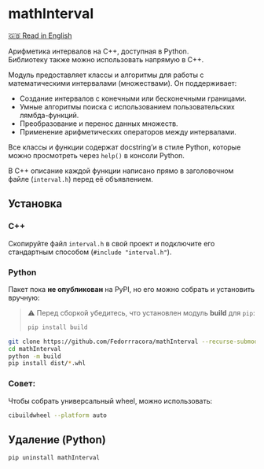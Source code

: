 # mathInterval

[🇬🇧 Read in English](README.md)

Арифметика интервалов на C++, доступная в Python.  
Библиотеку также можно использовать напрямую в C++.

Модуль предоставляет классы и алгоритмы для работы
с математическими интервалами (множествами). Он поддерживает:

- Создание интервалов с конечными или бесконечными границами.
- Умные алгоритмы поиска с использованием пользовательских лямбда-функций.
- Преобразование и перенос данных множеств.
- Применение арифметических операторов между интервалами.

Все классы и функции содержат docstring’и в стиле Python,
которые можно просмотреть через `help()` в консоли Python.

В C++ описание каждой функции написано прямо в заголовочном файле
(`interval.h`) перед её объявлением.

## Установка

### C++

Скопируйте файл `interval.h` в свой проект и подключите его
стандартным способом (`#include "interval.h"`).

### Python

Пакет пока **не опубликован** на PyPI, но его можно собрать и установить вручную:

> ⚠️ Перед сборкой убедитесь, что установлен модуль **build** для `pip`:
> ```bash
> pip install build
> ```

```bash
git clone https://github.com/Fedorrracora/mathInterval --recurse-submodules
cd mathInterval
python -m build
pip install dist/*.whl
```

### Совет:

Чтобы собрать универсальный wheel, можно использовать:

```bash
cibuildwheel --platform auto
```

## Удаление (Python)

```bash
pip uninstall mathInterval
```